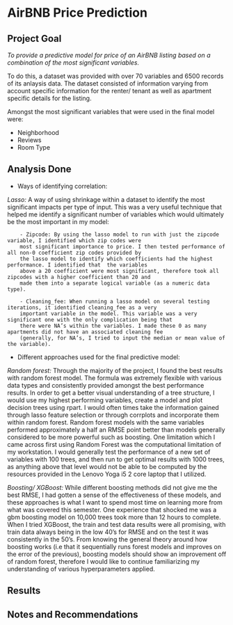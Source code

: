 # AirBNB Price Prediction #

## Project Goal ## 

*To provide a predictive model for price of an AirBNB listing based on a combination of the most significant variables.*

To do this, a dataset was provided with over 70 variables and 6500 records of its anlaysis data. The dataset consisted of information varying from account specific information for the renter/ tenant as well as apartment specific details for the listing. 

Amongst the most significant variables that were used in the final model were: 
- Neighborhood
- Reviews
- Room Type

## Analysis Done ## 

- Ways of identifying correlation: 

*Lasso:* A way of using shrinkage within a dataset to identify the most significant impacts per type of input. This was a very useful technique that helped me identify a significant number of variables which would ultimately be the most important in my model:
        
        - Zipcode: By using the lasso model to run with just the zipcode variable, I identified which zip codes were 
        most significant importance to price. I then tested performance of all non-0 coefficient zip codes provided by
        the lasso model to identify which coefficients had the highest performance. I identified that  the variables 
        above a 20 coefficient were most significant, therefore took all zipcodes with a higher coefficient than 20 and
        made them into a separate logical variable (as a numeric data type).  
        
        - Cleaning_fee: When running a lasso model on several testing iterations, it identified cleaning_fee as a very 
        important variable in the model. This variable was a very significant one with the only complication being that
        there were NA’s within the variables. I made these 0 as many apartments did not have an associated cleaning fee
        (generally, for NA’s, I tried to input the median or mean value of the variable). 

- Different approaches used for the final predictive model: 

*Random forest:* Through the majority of the project, I found the best results with random forest model. The formula was extremely flexible with various data types and consistently provided amongst the best performance results. In order to get a better visual understanding of a tree structure, I would use my highest performing variables, create a model and plot decision trees using rpart. I would often times take the information gained through lasso feature selection or through corrplots and incorporate them within random forest. Random forest models with the same variables performed approximately a half an RMSE point better than models generally considered to be more powerful such as boosting. One limitation which I came across first using Random Forest was the computational limitation of my workstation. I would generally test the performance of a new set of variables with 100 trees, and then run to get optimal results with 1000 trees, as anything above that level would not be able to be computed by the resources provided in the Lenovo Yoga i5 2 core laptop that I utilized.

*Boosting/ XGBoost:* While different boosting methods did not give me the best RMSE, I had gotten a sense of the effectiveness of these models, and these approaches is what I want to spend most time on learning more from what was covered this semester. One experience that shocked me was a gbm boosting model on 10,000 trees took more than 12 hours to complete. 
When I tried XGBoost, the train and test data results were all promising, with train data always being in the low 40’s for RMSE and on the test it was consistently in the 50’s. From knowing the general theory around how boosting works (i.e that it sequentially runs forest models and improves on the error of the previous), boosting models should show an improvement off of random forest, therefore I would like to continue familiarizing my understanding of various hyperparameters applied. 

## Results ## 

## Notes and Recommendations ##

